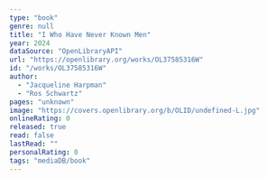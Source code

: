 ```yaml
---
type: "book"
genre: null
title: "I Who Have Never Known Men"
year: 2024
dataSource: "OpenLibraryAPI"
url: "https://openlibrary.org/works/OL37585316W"
id: "/works/OL37585316W"
author: 
  - "Jacqueline Harpman"
  - "Ros Schwartz"
pages: "unknown"
image: "https://covers.openlibrary.org/b/OLID/undefined-L.jpg"
onlineRating: 0
released: true
read: false
lastRead: ""
personalRating: 0
tags: "mediaDB/book"
---
```

